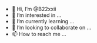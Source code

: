 - 👋 Hi, I’m @B22xxii
- 👀 I’m interested in ...
- 🌱 I’m currently learning ...
- 💞️ I’m looking to collaborate on ...
- 📫 How to reach me ...

<!---
B22xxii/B22xxii is a ✨ special ✨ repository because its `README.md` (this file) appears on your GitHub profile.
You can click the Preview link to take a look at your changes.
--->
